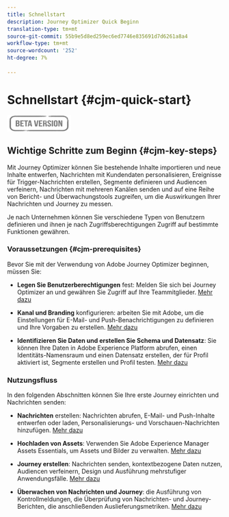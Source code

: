 ```yaml
---
title: Schnellstart
description: Journey Optimizer Quick Beginn
translation-type: tm+mt
source-git-commit: 55b9e5d8ed259ec6ed7746e835691d7d6261a8a4
workflow-type: tm+mt
source-wordcount: '252'
ht-degree: 7%

---
```


# Schnellstart {#cjm-quick-start}

![](assets/do-not-localize/badge.png)

## Wichtige Schritte zum Beginn {#cjm-key-steps}

Mit Journey Optimizer können Sie bestehende Inhalte importieren und neue Inhalte entwerfen, Nachrichten mit Kundendaten personalisieren, Ereignisse für Trigger-Nachrichten erstellen, Segmente definieren und Audiencen verfeinern, Nachrichten mit mehreren Kanälen senden und auf eine Reihe von Bericht- und Überwachungstools zugreifen, um die Auswirkungen Ihrer Nachrichten und Journey zu messen.

Je nach Unternehmen können Sie verschiedene Typen von Benutzern definieren und ihnen je nach Zugriffsberechtigungen Zugriff auf bestimmte Funktionen gewähren.

### Voraussetzungen   {#cjm-prerequisites}

Bevor Sie mit der Verwendung von Adobe Journey Optimizer beginnen, müssen Sie:

* **Legen Sie Benutzerberechtigungen** fest: Melden Sie sich bei Journey Optimizer an und gewähren Sie Zugriff auf Ihre Teammitglieder. [Mehr dazu](permissions.md)

* **Kanal und Branding** konfigurieren: arbeiten Sie mit Adobe, um die Einstellungen für E-Mail- und Push-Benachrichtigungen zu definieren und Ihre Vorgaben zu erstellen. [Mehr dazu](administration.md)

* **Identifizieren Sie Daten und erstellen Sie Schema und Datensatz**: Sie können Ihre Daten in Adobe Experience Platform abrufen, einen Identitäts-Namensraum und einen Datensatz erstellen, der für Profil aktiviert ist, Segmente erstellen und Profil testen. [Mehr dazu](https://experienceleague.adobe.com/docs/experience-platform/ingestion/home.html)


### Nutzungsfluss

In den folgenden Abschnitten können Sie Ihre erste Journey einrichten und Nachrichten senden:

* **Nachrichten** erstellen: Nachrichten abrufen, E-Mail- und Push-Inhalte entwerfen oder laden, Personalisierungs- und Vorschauen-Nachrichten hinzufügen. [Mehr dazu](create-message.md)

* **Hochladen von Assets**: Verwenden Sie Adobe Experience Manager Assets Essentials, um Assets und Bilder zu verwalten. [Mehr dazu](assets-essentials.md)

<!--* **Define audience**: create segments, create events, manage consent and privacy. [Read more](audiences.md)-->

* **Journey erstellen**: Nachrichten senden, kontextbezogene Daten nutzen, Audiencen verfeinern, Design und Ausführung mehrstufiger Anwendungsfälle. [Mehr dazu](building-journeys/journey.md)

* **Überwachen von Nachrichten und Journey**: die Ausführung von Kontrollmeldungen, die Überprüfung von Nachrichten- und Journey-Berichten, die anschließenden Auslieferungsmetriken. [Mehr dazu](message-monitoring.md)
